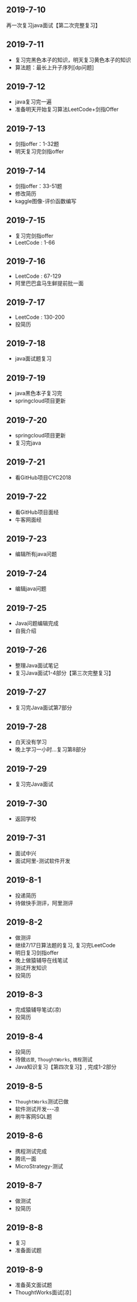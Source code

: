 ## 2019-7-10
再一次复习java面试【第二次完整复习】

## 2019-7-11
- 复习完黑色本子的知识，明天复习黄色本子的知识
- 算法题：最长上升子序列[dp问题]

## 2019-7-12
- java复习完一遍
- 准备明天开始复习算法LeetCode+剑指Offer
   
## 2019-7-13
- 剑指offer：1-32题
- 明天复习完剑指offer

## 2019-7-14
- 剑指offer：33-51题
- 修改简历
- kaggle图像-评价函数编写

## 2019-7-15
- 复习完剑指offer
- LeetCode : 1-66

## 2019-7-16
- LeetCode : 67-129
- 阿里巴巴盒马生鲜提前批一面

## 2019-7-17
- LeetCode : 130-200
- 投简历

## 2019-7-18
- java面试题复习

## 2019-7-19
- java黑色本子复习完
- springcloud项目更新

## 2019-7-20
- springcloud项目更新
- 复习完java

## 2019-7-21
- 看GitHub项目CYC2018

## 2019-7-22
- 看GitHub项目面经
- 牛客网面经

## 2019-7-23
- 编辑所有java问题

## 2019-7-24
- 编辑java问题

## 2019-7-25
- Java问题编辑完成
- 自我介绍

## 2019-7-26
- 整理Java面试笔记
- 复习Java面试1-4部分【第三次完整复习】

## 2019-7-27
- 复习完Java面试第7部分

## 2019-7-28
- 白天没有学习
- 晚上学习一小时...复习第8部分

## 2019-7-29
- 复习完Java面试

## 2019-7-30
- 返回学校

## 2019-7-31
- 面试中兴
- 面试阿里-测试软件开发

## 2019-8-1
- 投递简历
- 待做快手测评，阿里测评

## 2019-8-2
- 做测评
- 继续7/17日算法题的复习, 复习完LeetCode
- 明日复习剑指offer
- 晚上做猿辅导在线笔试
- 测试开发知识
- 投简历

## 2019-8-3
- 完成猿辅导笔试(凉)
- 投简历

## 2019-8-4
- 投简历
- 待做`远景`, `ThoughtWorks`, `携程`测试
- Java知识复习【第四次复习】, 完成1-2部分

## 2019-8-5
- `ThoughtWorks`测试已做
- 软件测试开发---凉
- 刷牛客网SQL题

## 2019-8-6
- 携程测试完成
- 腾讯一面
- MicroStrategy-测试

## 2019-8-7
- 做测试
- 投简历

## 2019-8-8
- 复习
- 准备面试题

## 2019-8-9
- 准备英文面试题
- ThoughtWorks面试[凉]